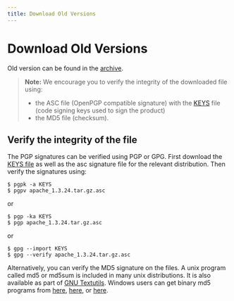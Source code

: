 ```yaml
---
title: Download Old Versions
---
```


# Download Old Versions

Old version can be found in the [archive](https://archive.apache.org/dist/directory/studio/).

> **Note:** We encourage you to verify the integrity of the downloaded file using:
> 
> * the ASC file (OpenPGP compatible signature) with the [KEYS](https://downloads.apache.org/directory/KEYS) file (code signing keys used to sign the product)
> * the MD5 file (checksum).

## Verify the integrity of the file

The PGP signatures can be verified using PGP or GPG. First download the [KEYS file](https://downloads.apache.org/directory/KEYS) as well as the asc signature file for the relevant distribution. Then verify the signatures using:

    $ pgpk -a KEYS
    $ pgpv apache_1.3.24.tar.gz.asc

or

    $ pgp -ka KEYS
    $ pgp apache_1.3.24.tar.gz.asc

or

    $ gpg --import KEYS
    $ gpg --verify apache_1.3.24.tar.gz.asc

Alternatively, you can verify the MD5 signature on the files. A unix program called md5 or md5sum is included in many unix distributions. It is also available as part of [GNU Textutils](http://www.gnu.org/software/textutils/textutils.html). Windows users can get binary md5 programs from [here](http://www.fourmilab.ch/md5/), [here](http://www.pc-tools.net/win32/freeware/console/), or [here](http://www.slavasoft.com/fsum/).
